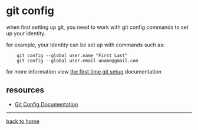 # git config
when first setting up git, you need to work with git config commands to set up your identity.

for example, your identity can be set up with commands such as:
```
    git config --global user.name "First Last"
    git config --global user.email uname@gmail.com
```
for more information view [the first time git setup](https://git-scm.com/book/en/v2/Getting-Started-First-Time-Git-Setup) documentation
## resources
 - [Git Config Documentation](https://git-scm.com/docs/git-config)
---
[back to home](../README.md)